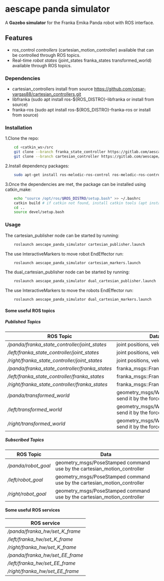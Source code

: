 # aescape panda simulator 

A **Gazebo simulator** for the Franka Emika Panda robot with ROS interface.

## Features

- ros_control *controllers* (cartesian_motion_controller) available that can be controlled through ROS topics.
- Real-time *robot states* (joint_states franka_states transformed_world) available through ROS topics.

### Dependencies

- cartesian_controllers install from source https://github.com/cesar-vargas88/cartesian_controllers.git
- libfranka (sudo apt install ros-${ROS_DISTRO}-libfranka or install from source)
- franka-ros (sudo apt install ros-${ROS_DISTRO}-franka-ros or install from source)


### Installation

1.Clone the repo:

```bash
    cd <catkin_ws>/src
    git clone --branch franka_state_controller https://gitlab.com/aescape/cartesian_controllers.git
    git clone --branch cartesian_controller https://gitlab.com/aescape/aescape_gazebo.git
```

2.Install dependency packages:

```bash
    sudo apt-get install ros-melodic-ros-control ros-melodic-ros-controllers ros-melodic-controller-manager ros-melodic-gazebo-ros-pkgs ros-melodic-gazebo-ros-control
```

3.Once the dependencies are met, the package can be installed using catkin_make:

```bash
    echo "source /opt/ros/$ROS_DISTRO/setup.bash" >> ~/.bashrc
    catkin build # if catkin not found, install catkin tools (apt install python-catkin-tools)
    cd ..
    source devel/setup.bash
```

### Usage

The cartesian_publisher node can be started by running:

```bash
    roslaunch aescape_panda_simulator cartesian_publisher.launch
```

The use InteractiveMarkers to move robot EndEffector run:

```bash
    roslaunch aescape_panda_simulator cartesian_markers.launch
```

The dual_cartesian_publisher node can be started by running:

```bash
    roslaunch aescape_panda_simulator dual_cartesian_publisher.launch
```

The use InteractiveMarkers to move the robots EndEffector run:

```bash
    roslaunch aescape_panda_simulator dual_cartesian_markers.launch
```

#### Some useful ROS topics

##### Published Topics

|                      ROS Topic                    |                           Data                            |
| ------------------------------------------------- | --------------------------------------------------------- |
| */panda/franka_state_controller/joint_states*     | joint positions, velocities, efforts                      |
| */left/franka_state_controller/joint_states*      | joint positions, velocities, efforts                      |
| */right/franka_state_controller/joint_states*     | joint positions, velocities, efforts                      |
| */panda/franka_state_controller/franka_states*    | franka_msgs::FrankaState                                  |
| */left/franka_state_controller/franka_states*     | franka_msgs::FrankaState                                  |
| */right/franka_state_controller/franka_states*    | franka_msgs::FrankaState                                  |
| */panda/transformed_world*                        | geometry_msgs/WrenchStamped send it by the force sensor   |
| */left/transformed_world*                         | geometry_msgs/WrenchStamped send it by the force sensor   |
| */right/transformed_world*                        | geometry_msgs/WrenchStamped send it by the force sensor   |


##### Subscribed Topics

|      ROS Topic      |                                  Data                                    |
| ------------------- | -------------------------------------------------------------------------|
| */panda/robot_goal* | geometry_msgs/PoseStamped command use by the cartesian_motion_controller |
| */left/robot_goal*  | geometry_msgs/PoseStamped command use by the cartesian_motion_controller |
| */right/robot_goal* | geometry_msgs/PoseStamped command use by the cartesian_motion_controller |


#### Some useful ROS services

|           ROS service             | 
| --------------------------------- | 
| */panda/franka_hw/set_K_frame*    | 
| */left/franka_hw/set_K_frame*     | 
| */right/franka_hw/set_K_frame*    | 
| */panda/franka_hw/set_EE_frame*   |
| */left/franka_hw/set_EE_frame*    |
| */right/franka_hw/set_EE_frame*   |
